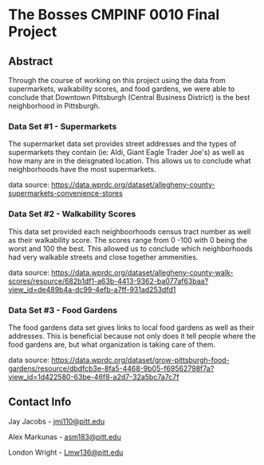 # The Bosses CMPINF 0010 Final Project

## Abstract

Through the course of working on this project using the data from supermarkets, walkability scores, and food gardens, we were able to conclude that Downtown Pittsburgh (Central Business District) is the best neighborhood in Pittsburgh.

### Data Set #1 - Supermarkets

The supermarket data set provides street addresses and the types of supermarkets they contain (ie: Aldi, Giant Eagle Trader Joe's) as well as how many are in the deisgnated location.  This allows us to conclude what neighborhoods have the most supermarkets.

data source: https://data.wprdc.org/dataset/allegheny-county-supermarkets-convenience-stores



### Data Set #2 - Walkability Scores

This data set provided each neighboorhoods census tract number as well as their walkability score.  The scores range from 0 -100 with 0 being the worst and 100 the best.  This allowed us to conclude which neighborhoods had very walkable streets and close together ammenities.

data source: https://data.wprdc.org/dataset/allegheny-county-walk-scores/resource/682b1df1-a63b-4413-9362-ba077af63baa?view_id=de489b4a-dc99-4efb-a7ff-931ad253dfd1



### Data Set #3 - Food Gardens

The food gardens data set gives links to local food gardens as well as their addresses.  This is beneficial because not only does it tell people where the food gardens are, but what organization is taking care of them.

data source: https://data.wprdc.org/dataset/grow-pittsburgh-food-gardens/resource/dbdfcb3e-8fa5-4468-9b05-f69562798f7a?view_id=1d422580-63be-46f8-a2d7-32a5bc7a7c7f



## Contact Info

Jay Jacobs - jmj110@pitt.edu

Alex Markunas - asm183@pitt.edu

London Wright - Lmw136@pitt.edu
